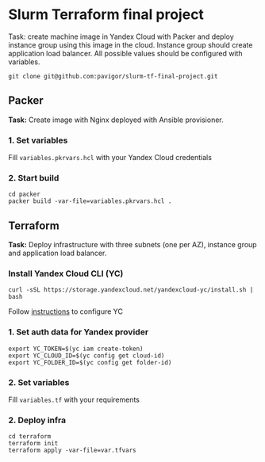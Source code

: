 # Slurm Terraform final project

Task: create machine image in Yandex Cloud with Packer and deploy instance group using this image in the cloud. Instance group should create application load balancer. All possible values should be configured with variables. 

```
git clone git@github.com:pavigor/slurm-tf-final-project.git
```

## Packer
**Task:** Create image with Nginx deployed with Ansible provisioner.

### 1. Set variables
Fill `variables.pkrvars.hcl` with your Yandex Cloud credentials

### 2. Start build
```
cd packer
packer build -var-file=variables.pkrvars.hcl .
```

## Terraform
**Task:** Deploy infrastructure with three subnets (one per AZ), instance group and application load balancer.

### Install Yandex Cloud CLI (YC)
```
curl -sSL https://storage.yandexcloud.net/yandexcloud-yc/install.sh | bash
```
Follow [instructions](https://cloud.yandex.com/en/docs/cli/quickstart#install) to configure YC 

### 1. Set auth data for Yandex provider
```
export YC_TOKEN=$(yc iam create-token)
export YC_CLOUD_ID=$(yc config get cloud-id)
export YC_FOLDER_ID=$(yc config get folder-id)
```

### 2. Set variables
Fill `variables.tf` with your requirements

### 2. Deploy infra
```
cd terraform
terraform init
terraform apply -var-file=var.tfvars
```